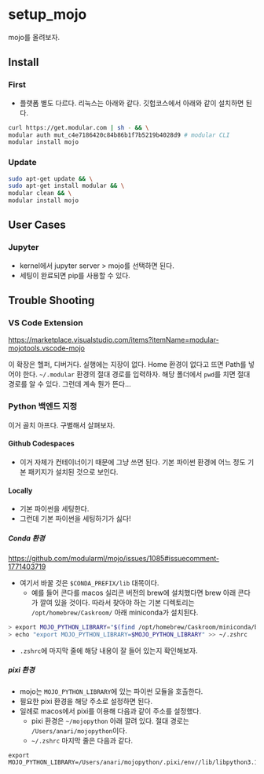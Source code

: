 # setup_mojo
mojo를 올려보자. 

## Install

### First 

- 플랫폼 별도 다르다. 리눅스는 아래와 같다. 깃헙코스에서 아래와 같이 설치하면 된다. 

```bash
curl https://get.modular.com | sh - && \
modular auth mut_c4e7186420c84b86b1f7b5219b4028d9 # modular CLI
modular install mojo
```

### Update 

```bash
sudo apt-get update && \
sudo apt-get install modular && \
modular clean && \
modular install mojo
```

## User Cases 

### Jupyter 

- kernel에서 jupyter server > mojo를 선택하면 된다. 
- 세팅이 완료되면 pip를 사용할 수 있다. 

## Trouble Shooting

### VS Code Extension 

<https://marketplace.visualstudio.com/items?itemName=modular-mojotools.vscode-mojo>

이 확장은 헬퍼, 디버거다. 실행에는 지장이 없다. Home 환경이 없다고 뜨면 Path를 넣어야 한다. 
`~/.modular` 환경의 절대 경로를 입력하자. 해당 폴더에서 `pwd`를 치면 절대 경로를 알 수 있다. 그런데 계속 뭔가 뜬다... 

### Python 백엔드 지정 

이거 골치 아프다. 구별해서 살펴보자. 

#### Github Codespaces 

- 이거 자체가 컨테이너이기 때문에 그냥 쓰면 된다. 기본 파이썬 환경에 어느 정도 기본 패키지가 설치된 것으로 보인다. 

#### Locally

- 기본 파이썬을 세팅한다. 
- 그런데 기본 파이썬을 세팅하기가 싫다! 

##### Conda 환경 
https://github.com/modularml/mojo/issues/1085#issuecomment-1771403719

- 여기서 바꿀 것은 `$CONDA_PREFIX/lib` 대목이다. 
    - 예를 들어 콘다를 macos 실리콘 버전의 brew에 설치했다면 brew 아래 콘다가 깔여 있을 것이다. 따라서 찾아야 하는 기본 디렉토리는 `/opt/homebrew/Caskroom/` 아래 miniconda가 설치된다. 

```bash
> export MOJO_PYTHON_LIBRARY="$(find /opt/homebrew/Caskroom/miniconda/base/lib -iname 'libpython*.[s,d]*' | sort -r | head -n 1)"
> echo "export MOJO_PYTHON_LIBRARY=$MOJO_PYTHON_LIBRARY" >> ~/.zshrc
```

- `.zshrc`에 마지막 줄에 해당 내용이 잘 들어 있는지 확인해보자. 

##### pixi 환경 
- mojo는 `MOJO_PYTHON_LIBRARY`에 있는 파이썬 모듈을 호출한다. 
- 필요한 pixi 환경을 해당 주소로 설정하면 된다. 
- 일례로 macos에서 pixi를 이용해 다음과 같이 주소를 설정했다. 
    - pixi 환경은 `~/mojopython` 아래 깔려 있다. 절대 경로는 `/Users/anari/mojopython`이다. 
    - `~/.zshrc` 마지막 줄은 다음과 같다. 

```zshrc
export MOJO_PYTHON_LIBRARY=/Users/anari/mojopython/.pixi/env//lib/libpython3.11.dylib
```